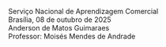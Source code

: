 Serviço Nacional de Aprendizagem Comercial  
Brasília, 08 de outubro de 2025  
Anderson de Matos Guimaraes  
Professor: Moisés Mendes de Andrade

# 
